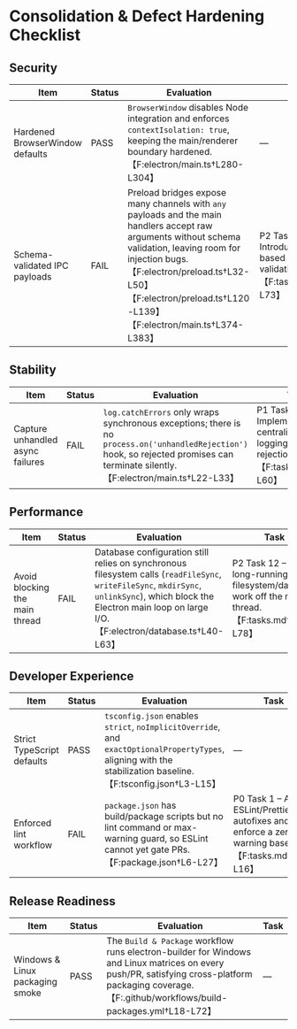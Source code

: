 # Consolidation & Defect Hardening Checklist

## Security
| Item | Status | Evaluation | Task |
| --- | --- | --- | --- |
| Hardened BrowserWindow defaults | PASS | `BrowserWindow` disables Node integration and enforces `contextIsolation: true`, keeping the main/renderer boundary hardened.【F:electron/main.ts†L280-L304】 | — |
| Schema-validated IPC payloads | FAIL | Preload bridges expose many channels with `any` payloads and the main handlers accept raw arguments without schema validation, leaving room for injection bugs.【F:electron/preload.ts†L32-L50】【F:electron/preload.ts†L120-L139】【F:electron/main.ts†L374-L383】 | P2 Task 11 – Introduce zod-based IPC validation.【F:tasks.md†L70-L73】 |

## Stability
| Item | Status | Evaluation | Task |
| --- | --- | --- | --- |
| Capture unhandled async failures | FAIL | `log.catchErrors` only wraps synchronous exceptions; there is no `process.on('unhandledRejection')` hook, so rejected promises can terminate silently.【F:electron/main.ts†L22-L33】 | P1 Task 9 – Implement centralized error logging with rejection handling.【F:tasks.md†L57-L60】 |

## Performance
| Item | Status | Evaluation | Task |
| --- | --- | --- | --- |
| Avoid blocking the main thread | FAIL | Database configuration still relies on synchronous filesystem calls (`readFileSync`, `writeFileSync`, `mkdirSync`, `unlinkSync`), which block the Electron main loop on large I/O.【F:electron/database.ts†L40-L63】 | P2 Task 12 – Move long-running filesystem/database work off the main thread.【F:tasks.md†L75-L78】 |

## Developer Experience
| Item | Status | Evaluation | Task |
| --- | --- | --- | --- |
| Strict TypeScript defaults | PASS | `tsconfig.json` enables `strict`, `noImplicitOverride`, and `exactOptionalPropertyTypes`, aligning with the stabilization baseline.【F:tsconfig.json†L3-L15】 | — |
| Enforced lint workflow | FAIL | `package.json` has build/package scripts but no lint command or max-warning guard, so ESLint cannot yet gate PRs.【F:package.json†L6-L27】 | P0 Task 1 – Apply ESLint/Prettier autofixes and enforce a zero-warning baseline.【F:tasks.md†L12-L16】 |

## Release Readiness
| Item | Status | Evaluation | Task |
| --- | --- | --- | --- |
| Windows & Linux packaging smoke | PASS | The `Build & Package` workflow runs electron-builder for Windows and Linux matrices on every push/PR, satisfying cross-platform packaging coverage.【F:.github/workflows/build-packages.yml†L18-L72】 | — |
